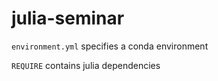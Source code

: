 # julia-seminar

`environment.yml` specifies a conda environment

`REQUIRE` contains julia dependencies
